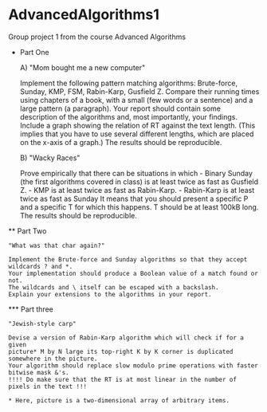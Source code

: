 # AdvancedAlgorithms1
Group project 1 from the course Advanced Algorithms

* Part One 
	
	A) "Mom bought me a new computer"

	Implement the following pattern matching algorithms: Brute-force, Sunday, KMP, FSM, Rabin-Karp, Gusfield Z.
	Compare their running times using chapters of a book, with a small (few words or a sentence) and a large pattern (a paragraph).
	Your report should contain some description of the algorithms and, most importantly, your findings.
	Include a graph showing the relation of RT against the text length.
	(This implies that you have to use several different lengths, which are placed on the x-axis of a graph.)
	The results should be reproducible.

	B) "Wacky Races"

	Prove empirically that there can be situations in which
		- Binary Sunday (the first algorithms covered in class) is at least twice as fast as Gusfield Z.
		- KMP is at least twice as fast as Rabin-Karp.
		- Rabin-Karp is at least twice as fast as Sunday
	It means that you should present a specific P and a specific T for which this happens.
	T should be at least 100kB long. The results should be reproducible.

** Part Two 

	"What was that char again?"

	Implement the Brute-force and Sunday algorithms so that they accept wildcards ? and *.
	Your implementation should produce a Boolean value of a match found or not.
	The wildcards and \ itself can be escaped with a backslash.
	Explain your extensions to the algorithms in your report.


*** Part three 

	"Jewish-style carp"

	Devise a version of Rabin-Karp algorithm which will check if for a given
	picture* M by N large its top-right K by K corner is duplicated somewhere in the picture.
	Your algorithm should replace slow modulo prime operations with faster bitwise mask &'s.
	!!!! Do make sure that the RT is at most linear in the number of pixels in the text !!!

	* Here, picture is a two-dimensional array of arbitrary items.
